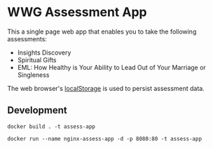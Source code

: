 # WWG Assessment App

This a single page web app that enables you to take the following assessments:

- Insights Discovery
- Spiritual Gifts
- EML: How Healthy is Your Ability to Lead Out of Your Marriage or Singleness

The web browser's [localStorage](https://developer.mozilla.org/en-US/docs/Web/API/Window/localStorage) is used to persist assessment data.

## Development

```
docker build . -t assess-app
```

```
docker run --name nginx-assess-app -d -p 8080:80 -t assess-app
```
